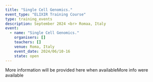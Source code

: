 ```yaml
---
title: "Single Cell Genomics."
event_type: "ELIXIR Training Course"
type: training_events
description: September 2024 <br> Romaa, Italy
event:
  - name: "Single Cell Genomics."
    organisers: []
    teachers: []
    venue: Roma, Italy
    event_date: 2024/06/10-16
    state: open
---
```


More information will be provided here when availableMore info were available
